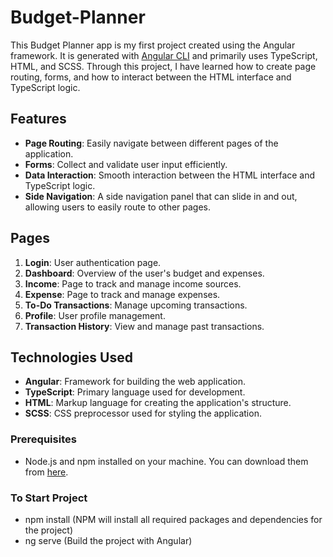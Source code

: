 # Budget-Planner

This Budget Planner app is my first project created using the Angular framework. It is generated with [Angular CLI](https://cli.angular.io/) and primarily uses TypeScript, HTML, and SCSS. Through this project, I have learned how to create page routing, forms, and how to interact between the HTML interface and TypeScript logic.


## Features

- **Page Routing**: Easily navigate between different pages of the application.
- **Forms**: Collect and validate user input efficiently.
- **Data Interaction**: Smooth interaction between the HTML interface and TypeScript logic.
- **Side Navigation**: A side navigation panel that can slide in and out, allowing users to easily route to other pages.

## Pages

1. **Login**: User authentication page.
2. **Dashboard**: Overview of the user's budget and expenses.
3. **Income**: Page to track and manage income sources.
4. **Expense**: Page to track and manage expenses.
5. **To-Do Transactions**: Manage upcoming transactions.
6. **Profile**: User profile management.
7. **Transaction History**: View and manage past transactions.

## Technologies Used

- **Angular**: Framework for building the web application.
- **TypeScript**: Primary language used for development.
- **HTML**: Markup language for creating the application's structure.
- **SCSS**: CSS preprocessor used for styling the application.

### Prerequisites

- Node.js and npm installed on your machine. You can download them from [here](https://nodejs.org/).

### To Start Project

- npm install (NPM will install all required packages and dependencies for the project)
- ng serve (Build the project with Angular)
